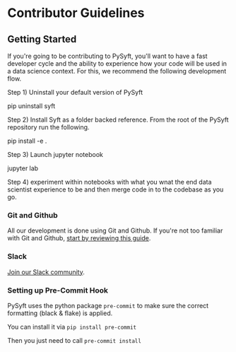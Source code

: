 # Contributor Guidelines

## Getting Started

If you're going to be contributing to PySyft, you'll want to have a fast developer cycle and the ability to experience how your code will be used in a data science context. For this, we recommend the following development flow.

Step 1) Uninstall your default version of PySyft

pip uninstall syft

Step 2) Install Syft as a folder backed reference. From the root of the PySyft repository run the following.

pip install -e .

Step 3) Launch jupyter notebook

jupyter lab

Step 4) experiment within notebooks with what you wnat the end data scientist experience to be and then merge code in to the codebase as you go.

### Git and Github

All our development is done using Git and Github. If you're not too familiar with Git and Github, [start by reviewing this guide](https://guides.github.com/activities/hello-world).

### Slack

[Join our Slack community](http://slack.openmined.org).

### Setting up Pre-Commit Hook

PySyft uses the python package `pre-commit` to make sure the correct formatting (black & flake) is applied.

You can install it via `pip install pre-commit`

Then you just need to call `pre-commit install`
